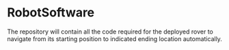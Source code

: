 # RobotSoftware
The repository will contain all the code required for the deployed rover to navigate from its starting position to indicated ending location automatically.
